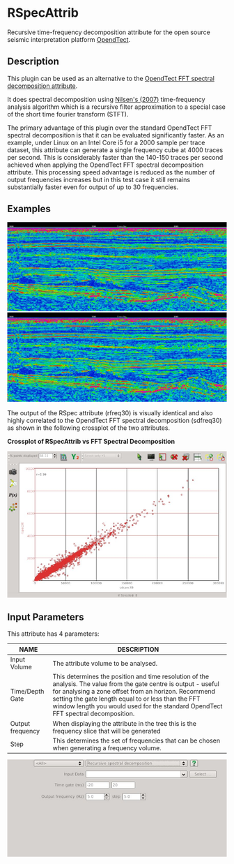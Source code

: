 # RSpecAttrib

Recursive time-frequency decomposition attribute for the open source seismic interpretation platform <a href="http://www.opendtect.org/" target="_blank">OpendTect</a>.

## Description

This plugin can be used as an alternative to the <a href="http://opendtect.org/rel/doc/User/base/appendix_spectral-decomposition.htm" target="_blank">OpendTect FFT spectral decomposition attribute</a>.

It does spectral decomposition using [Nilsen's (2007)](https://bora.uib.no/bitstream/handle/1956/3036/42162315.pdf?sequence=1 "Recursive time-frequency reassignment. Geir Kjetil Nilsen. University of Bergen, Norway MSc Thesis") time-frequency analysis algorithm which is a recursive filter approximation to a special case of the short time fourier transform (STFT). 

The primary advantage of this plugin over the standard OpendTect FFT spectral decomposition is that it can be evaluated significantly faster. As an example, under Linux on an Intel Core i5 for a 2000 sample per trace dataset, this attribute can generate a single frequency cube at 4000 traces per second. This is considerably faster than the 140-150 traces per second achieved when applying the OpendTect FFT spectral decomposition attribute. This processing speed advantage is reduced as the number of output frequencies increases but in this test case it still remains substantially faster even for output of up to 30 frequencies.

## Examples
<div class="juxtapose" style="margin:0px;padding:0px" data-startingposition="50" data-showlabels="true" data-showcredits="false" data-animate="false" data-mode="horizontal">
<img src="../../images/RSpecAttrib_sd.jpg" data-label="FFT Spectral Decomposition (30Hz +/-28ms window)" data-credit="">
<img src="../../images/RSpecAttrib_1.jpg"  data-label="Recursive time-frequency attribute (30Hz +/- 22ms window)" data-credit="">
</div>

The output of the RSpec attribute (rfreq30) is visually identical and also highly correlated to the OpendTect FFT spectral decomposition (sdfreq30) as shown in the following crossplot of the two attributes.

**Crossplot of RSpecAttrib vs FFT Spectral Decomposition**

![Crossplot of RSpecAttrib vs FFT Spectral Decomposition](../images/RSpecAttrib_2.jpg "Crossplot of RSpecAttrib vs FFT Spectral Decomposition")

## Input Parameters

This attribute has 4 parameters:

| NAME             | DESCRIPTION |
|------------------|-------------|
| Input Volume     | The attribute volume to be analysed. |
| Time/Depth Gate | This determines the position and time resolution of the analysis. The value from the gate centre is output - useful for analysing a zone offset from an horizon. Recommend setting the gate length equal to or less than the FFT window length you would used for the standard OpendTect FFT spectral decomposition. |
| Output frequency | When displaying the attribute in the tree this is the frequency slice that will be generated |
| Step             | This determines the set of frequencies that can be chosen when generating a frequency volume.|
  
![Input parameters](../images/RSpecAttrib_input.jpg "RSpecAttrib input parameter dialog")



